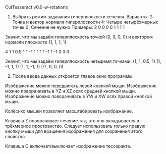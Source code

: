 CutTesseract v0.0-w-rotations

1. Выбрать режим задавания гиперплоскости сечения. Варианты:
	2: Точка и вектор нормали гиперплоскости
	4: Четыре четырёхмерных точек
	0: Сечение не нужно
Примеры:
2
0 0 0 0
1 1 1 1

Значит, что мы задаём гиперплоскость точкой (0, 0, 0, 0) и
вектором нормали плоскости {1, 1, 1, 1}

4
1 1 0.5 1
1 -1 1 1
1 1 -1 1
-1 0 0 0

Значит, что мы задаём гиперплоскость четыремя точками:
(1, 1, 0.5, 1) 
(1, -1, 1, 1)
(1, 1, -1, 1)
(-1, 0, 0, 0)

2. После ввода данных откроется главое окно программы.

Изображение можно передвигать левой кнопкой мыши.
Изображение можно поворачивать в YZ и XZ осях средней кнопкой мыши.
Изображение можно поворачивать в YW и XW осях правой кнопкой мыши.

Колёсико мышки позволяет масштабировать изображение.

Клавиша Z поворачивает сечение так, что оно вкладывается в трёхмерное пространство.
Следует использовать только правую кнопку мыши для вращения изображения для
сохранения этого свойства.

Клавиша C включает/выключает изображение тессеракта.

